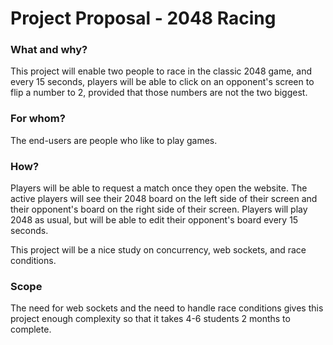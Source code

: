 # Project Proposal - 2048 Racing

### What and why?

This project will enable two people to race in the classic 2048 game, and every 15 seconds, players will be able to click on an opponent's screen to flip a number to 2, provided that those numbers are not the two biggest.

### For whom?

The end-users are people who like to play games.

### How?

Players will be able to request a match once they open the website. The active players will see their 2048 board on the left side of their screen and their opponent's board on the right side of their screen. Players will play 2048 as usual, but will be able to edit their opponent's board every 15 seconds. 

This project will be a nice study on concurrency, web sockets, and race conditions.


### Scope

The need for web sockets and the need to handle race conditions gives this project enough complexity so that it takes 4-6 students 2 months to complete.
